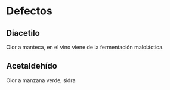 # Defectos

## Diacetilo

Olor a manteca, en el vino viene de la fermentación maloláctica.

## Acetaldehído

Olor a manzana verde, sidra
